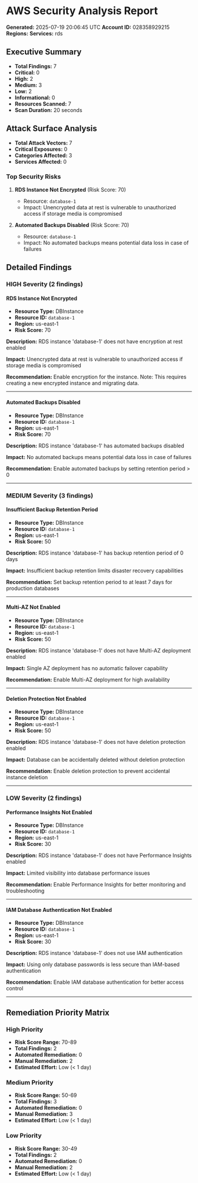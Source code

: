 # AWS Security Analysis Report

**Generated:** 2025-07-19 20:06:45 UTC
**Account ID:** 028358929215
**Regions:** 
**Services:** rds

## Executive Summary

- **Total Findings:** 7
- **Critical:** 0
- **High:** 2
- **Medium:** 3
- **Low:** 2
- **Informational:** 0
- **Resources Scanned:** 7
- **Scan Duration:** 20 seconds

## Attack Surface Analysis

- **Total Attack Vectors:** 7
- **Critical Exposures:** 0
- **Categories Affected:** 3
- **Services Affected:** 0

### Top Security Risks

1. **RDS Instance Not Encrypted** (Risk Score: 70)
   - Resource: `database-1`
   - Impact: Unencrypted data at rest is vulnerable to unauthorized access if storage media is compromised

2. **Automated Backups Disabled** (Risk Score: 70)
   - Resource: `database-1`
   - Impact: No automated backups means potential data loss in case of failures

## Detailed Findings

### HIGH Severity (2 findings)

#### RDS Instance Not Encrypted

- **Resource Type:** DBInstance
- **Resource ID:** `database-1`
- **Region:** us-east-1
- **Risk Score:** 70

**Description:** RDS instance 'database-1' does not have encryption at rest enabled

**Impact:** Unencrypted data at rest is vulnerable to unauthorized access if storage media is compromised

**Recommendation:** Enable encryption for the instance. Note: This requires creating a new encrypted instance and migrating data.

---

#### Automated Backups Disabled

- **Resource Type:** DBInstance
- **Resource ID:** `database-1`
- **Region:** us-east-1
- **Risk Score:** 70

**Description:** RDS instance 'database-1' has automated backups disabled

**Impact:** No automated backups means potential data loss in case of failures

**Recommendation:** Enable automated backups by setting retention period > 0

---

### MEDIUM Severity (3 findings)

#### Insufficient Backup Retention Period

- **Resource Type:** DBInstance
- **Resource ID:** `database-1`
- **Region:** us-east-1
- **Risk Score:** 50

**Description:** RDS instance 'database-1' has backup retention period of 0 days

**Impact:** Insufficient backup retention limits disaster recovery capabilities

**Recommendation:** Set backup retention period to at least 7 days for production databases

---

#### Multi-AZ Not Enabled

- **Resource Type:** DBInstance
- **Resource ID:** `database-1`
- **Region:** us-east-1
- **Risk Score:** 50

**Description:** RDS instance 'database-1' does not have Multi-AZ deployment enabled

**Impact:** Single AZ deployment has no automatic failover capability

**Recommendation:** Enable Multi-AZ deployment for high availability

---

#### Deletion Protection Not Enabled

- **Resource Type:** DBInstance
- **Resource ID:** `database-1`
- **Region:** us-east-1
- **Risk Score:** 50

**Description:** RDS instance 'database-1' does not have deletion protection enabled

**Impact:** Database can be accidentally deleted without deletion protection

**Recommendation:** Enable deletion protection to prevent accidental instance deletion

---

### LOW Severity (2 findings)

#### Performance Insights Not Enabled

- **Resource Type:** DBInstance
- **Resource ID:** `database-1`
- **Region:** us-east-1
- **Risk Score:** 30

**Description:** RDS instance 'database-1' does not have Performance Insights enabled

**Impact:** Limited visibility into database performance issues

**Recommendation:** Enable Performance Insights for better monitoring and troubleshooting

---

#### IAM Database Authentication Not Enabled

- **Resource Type:** DBInstance
- **Resource ID:** `database-1`
- **Region:** us-east-1
- **Risk Score:** 30

**Description:** RDS instance 'database-1' does not use IAM authentication

**Impact:** Using only database passwords is less secure than IAM-based authentication

**Recommendation:** Enable IAM database authentication for better access control

---

## Remediation Priority Matrix

### High Priority
- **Risk Score Range:** 70-89
- **Total Findings:** 2
- **Automated Remediation:** 0
- **Manual Remediation:** 2
- **Estimated Effort:** Low (< 1 day)

### Medium Priority
- **Risk Score Range:** 50-69
- **Total Findings:** 3
- **Automated Remediation:** 0
- **Manual Remediation:** 3
- **Estimated Effort:** Low (< 1 day)

### Low Priority
- **Risk Score Range:** 30-49
- **Total Findings:** 2
- **Automated Remediation:** 0
- **Manual Remediation:** 2
- **Estimated Effort:** Low (< 1 day)
